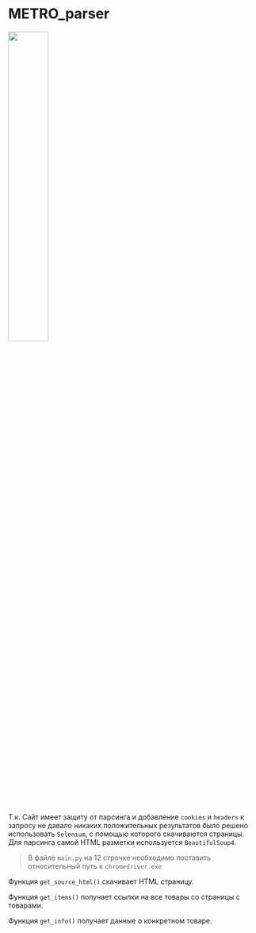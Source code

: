 # METRO_parser
<img src='https://static.tildacdn.com/tild6432-6661-4239-b763-316338623936/metro.jpg' style='width:40%'> 

Т.к. Сайт имеет защиту от парсинга и добавление `cookies` и `headers` к запросу не давало никаких положительных результатов
было решено использовать `Selenium`, с помощью которого скачиваются страницы. 
Для парсинга самой HTML разметки используется `BeautifulSoup4`.

> В файле `main.py` на 12 строчке необходимо поставить относительный путь к `chromedriver.exe`

Функция `get_source_html()` скачивает HTML страницу.

Функция `get_items()` получает ссылки на все товары со страницы с товарами.

Функция `get_info()` получает данные о конкретном товаре.
